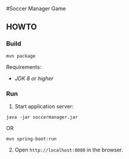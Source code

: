 #Soccer Manager Game

## HOWTO

### Build
``mvn package``

Requirements:
* _JDK 8 or higher_

### Run

1) Start application server:

``java -jar soccermanager.jar``

OR

``mvn spring-boot:run``

2) Open ``http://localhost:8080`` in the browser.
